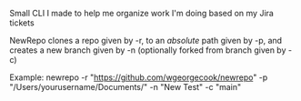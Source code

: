 Small CLI I made to help me organize work I'm doing based on my Jira tickets

NewRepo clones a repo given by -r, to an _absolute_ path given by -p, and creates a new branch given by -n (optionally forked from branch given by -c)

Example:
newrepo -r "https://github.com/wgeorgecook/newrepo" -p "/Users/yourusername/Documents/" -n "New Test" -c "main"